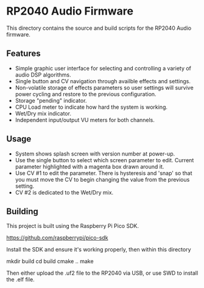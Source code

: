 # RP2040 Audio Firmware
This directory contains the source and build scripts for the RP2040 Audio
firmware.

## Features
* Simple graphic user interface for selecting and controlling a variety
of audio DSP algorithms.
* Single button and CV navigation through availble effects and settings.
* Non-volatile storage of effects parameters so user settings will survive
power cycling and restore to the previous configuration.
* Storage "pending" indicator.
* CPU Load meter to indicate how hard the system is working.
* Wet/Dry mix indicator.
* Independent input/output VU meters for both channels.

## Usage
* System shows splash screen with version number at power-up.
* Use the single button to select which screen parameter to edit. Current
parameter highlighted with a magenta box drawn around it.
* Use CV #1 to edit the parameter. There is hysteresis and 'snap' so that you
must move the CV to begin changing the value from the previous setting.
* CV #2 is dedicated to the Wet/Dry mix.

## Building
This project is built using the Raspberry Pi Pico SDK. 

https://github.com/raspberrypi/pico-sdk

Install the SDK and ensure it's working properly, then within this directory

mkdir build
cd build
cmake ..
make

Then either upload the .uf2 file to the RP2040 via USB, or use SWD to install
the .elf file.

